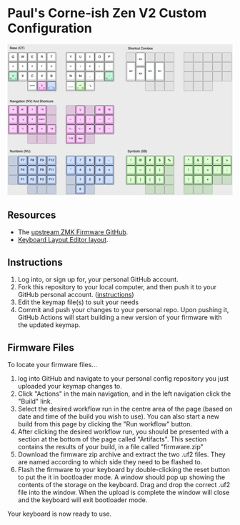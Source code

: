 # Paul's Corne-ish Zen V2 Custom Configuration

![Keymap](img/keymap.png)

## Resources

- The [upstream ZMK Firmware GitHub](https://github.com/LOWPROKB/zmk-config-zen-2).
- [Keyboard Layout Editor layout](http://www.keyboard-layout-editor.com/##@_name=Corn-sh%20Zen%20V2&author=Paul%20Chiu%3B&@_y:0.25&fa@:6%3B&w:3&h:0.75&d:true%3B&=Base%20(QT)&_x:9.25&c=%23dedede&a:7&w:3&h:0.75&d:true%3B&=Shortcut%20Combos%3B&@_y:-0.25%3B&=Q&=W&=E&=R&=T&_x:1%3B&=Y&=U&=I&=O&=P&_x:1.25&g:true%3B&=&_g:false&f:3&h:1.5%3B&=%E2%8C%98S&_g:true%3B&=&=&=&_x:1%3B&=&=&=&=&=%3B&@_g:false&f:3%3B&=A&_f:3%3B&=S&_f:3%3B&=D&_f:3%3B&=F&_f:3%3B&=G&_x:1&f:3%3B&=H&_f:3%3B&=J&_f:3%3B&=K&_f:3%3B&=L&_f:3%3B&='&_x:1.25&f:3&h:2%3B&=%E2%8C%98Z&_x:1&f:3&h:2%3B&=%E2%8C%98C&_f:3&h:2%3B&=%E2%8C%98V&_g:true%3B&=&_x:1%3B&=&=&=&=&=%3B&@_y:-0.5&x:13.25&g:false&f:3&h:1.5%3B&=%E2%8C%98X%3B&@_y:-0.5&c=%23a1c9b1&a:4&fa@:6&:1&:0&:1%3B%3B&=%0AMT%0A%0A%E2%87%A7%0A%0A%0A%0A%0A%0AZ&_c=%23dedede&a:7%3B&=X&=C&=V&=B&_x:1%3B&=N&=M&=,&=.&_c=%23a1c9b1&a:4%3B&=%0AMT%0A%0A%E2%87%A7%0A%0A%0A%0A%0A%0A%2F%2F&_x:5.25&c=%23dedede&g:true&a:7%3B&=&_x:1%3B&=&=&=&=&=%3B&@_x:2&g:false&f:2%3B&=HYPR&_c=%23d6a9d2&a:4&f:3&fa@:0&:1&:0&:1%3B%3B&=%0ALT%0A%0ANV%0A%0A%0A%0A%0A%0A%E2%8E%8B&_c=%23a9b9d6%3B&=%0ALT%0A%0ANU%0A%0A%0A%0A%0A%0A%2F_%2F_%2F_&_x:1&c=%23dedede&a:7&fa@:6%3B%3B&=%2F_%2F_%2F_&_c=%23b2d6a9&a:4&fa@:6&:1&:0&:1%3B%3B&=%0ALT%0A%0ASB%0A%0A%0A%0A%0A%0A%E2%86%A9&_c=%23dedede&a:7&f:3%3B&=%F0%9F%94%8D&_x:5.25&g:true%3B&=&=&=&_x:1%3B&=&=&=%3B&@_y:0.75&c=%23a9b9d6&g:false&a:6&f:3&w:6&h:0.75&d:true%3B&=Navigation%20(NV)%20And%20Shortcuts%3B&@_y:-0.25&c=%23d6a9d2&a:7&fa@:4%3B%3B&=%E2%87%A5&_f:3%3B&=%E2%8C%98%60&_f:3%3B&=%E2%87%9E&_f:3%3B&=%E2%8C%83R&_g:true%3B&=&_x:1%3B&=&_g:false&f:3%3B&=%E2%87%AA&_g:true%3B&=&_g:false&f:3%3B&=%E2%8C%A6&_f:3%3B&=%E2%8C%AB%3B&@_f:3%3B&=%E2%8E%8B&_f:3%3B&=%F0%9F%94%8D&_f:3%3B&=%E2%87%9F&_fa@:2%3B%3B&=OSM%E2%87%A7&_g:true%3B&=&_x:1&g:false&f:3%3B&=%E2%86%90&_f:3%3B&=%E2%86%93&_f:3%3B&=%E2%86%91&_f:3%3B&=%E2%86%92&_f:3%3B&=%E2%86%A9%3B&@_f:3%3B&=%E2%8C%83&_f:3%3B&=%E2%8C%A5&_f:3%3B&=%E2%8C%98&_f:3%3B&=%E2%87%A7&_f:3%3B&=%E2%8C%83B&_x:1&f:3%3B&=%E2%8C%A5%E2%86%90&_f:3%3B&=%E2%8C%A5%E2%86%92&_f:3%3B&=%E2%8C%98&_f:3%3B&=%E2%8C%A5&_f:3%3B&=%E2%8C%83%3B&@_x:2&g:true%3B&=&=&=&_x:1&g:false&f:3%3B&=%E2%8C%A5%E2%8C%AB&_f:3%3B&=Hypr&_g:true%3B&=%3B&@_y:0.5&c=%23dedede&g:false&a:4&fa@:6%3B&w:3&h:0.75&d:true%3B&=Numbers%20(NU)&_x:9.25&w:3&h:0.75&d:true%3B&=Symbols%20(SB)%3B&@_y:-0.25&c=%23a9b9d6&g:true&a:7%3B&=&_g:false%3B&=F7&=F8&=F9&=F12&_x:1%3B&=%2F%2F&=7&=8&=9&=-&_x:1.25&c=%23b2d6a9%3B&=!&=%2F@&=%23&=$&=%25&_x:1%3B&=%5E&=%2F&&=*&=%3C&=%3E%3B&@_c=%23a9b9d6&g:true%3B&=&_g:false%3B&=F4&=F5&=F6&=F11&_x:1%3B&=*&=4&=5&=6&=+&_x:1.25&c=%23b2d6a9%3B&=%60&=~&=(&=)&_g:true%3B&=&_x:1&g:false%3B&=%7C&=-&=%2F=&=%2F:&=%2F%3B%3B&@_c=%23a9b9d6&g:true%3B&=&_g:false%3B&=F1&=F2&=F3&=F11&_x:1&g:true%3B&=&_g:false%3B&=1&=2&=3&=.&_x:1.25&c=%23b2d6a9%3B&=%5B&=%5D&=%7B&=%7D&_g:true%3B&=&_x:1&g:false%3B&=%5C&=%2F_&=+&_g:true%3B&=&=%3B&@_x:2&c=%23a9b9d6%3B&=&=&=&_x:1%3B&=&_g:false%3B&=0&_g:true%3B&=&_x:5.25&c=%23b2d6a9%3B&=&=&=&_x:1%3B&=&=&=).

## Instructions

1. Log into, or sign up for, your personal GitHub account.
2. Fork this repository to your local computer, and then push it to your GitHub personal account. ([instructions](https://docs.github.com/en/get-started/quickstart/fork-a-repo))
3. Edit the keymap file(s) to suit your needs
4. Commit and push your changes to your personal repo. Upon pushing it, GitHub Actions will start building a new version of your firmware with the updated keymap.

## Firmware Files

To locate your firmware files...

1. log into GitHub and navigate to your personal config repository you just uploaded your keymap changes to.
2. Click "Actions" in the main navigation, and in the left navigation click the "Build" link.
3. Select the desired workflow run in the centre area of the page (based on date and time of the build you wish to use). You can also start a new build from this page by clicking the "Run workflow" button.
4. After clicking the desired workflow run, you should be presented with a section at the bottom of the page called "Artifacts". This section contains the results of your build, in a file called "firmware.zip"
5. Download the firmware zip archive and extract the two .uf2 files. They are named according to which side they need to be flashed to.
6. Flash the firmware to your keyboard by double-clicking the reset button to put the it in bootloader mode. A window should pop up showing the contents of the storage on the keyboard. Drag and drop the correct .uf2 file into the window. When the upload is complete the window will close and the keyboard will exit bootloader mode.

Your keyboard is now ready to use.

